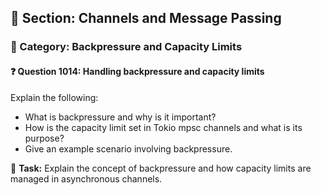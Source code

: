 ## 📘 Section: Channels and Message Passing
### 🔹 Category: Backpressure and Capacity Limits
#### ❓ Question 1014: Handling backpressure and capacity limits

Explain the following:

- What is backpressure and why is it important?
- How is the capacity limit set in Tokio mpsc channels and what is its purpose?
- Give an example scenario involving backpressure.

🔧 **Task:** Explain the concept of backpressure and how capacity limits are managed in asynchronous channels.
